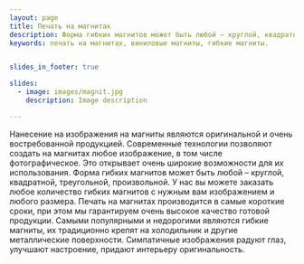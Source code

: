 ```yaml
---
layout: page
title: Печать на магнитах
description: Форма гибких магнитов может быть любой – круглой, квадратной, треугольной, произвольной. У нас вы можете заказать любое количество гибких магнитов с нужным вам изображением и любого размера.
keywords: печать на магнитах, виниловые магниты, гибкие магниты.


slides_in_footer: true

slides:
  - image: images/magnit.jpg
    description: Image description

---
```


 Нанесение на изображения на магниты  являются оригинальной и очень востребованной продукцией. Современные технологии позволяют создать на магнитах любое изображение, в том числе фотографическое. Это открывает очень широкие возможности для их использования.
 Форма гибких магнитов может быть любой – круглой, квадратной, треугольной, произвольной. У нас вы можете заказать любое количество гибких магнитов с нужным вам изображением и любого размера. Печать на магнитах производится в самые короткие сроки, при этом мы гарантируем очень высокое качество готовой продукции.
 Самыми популярными и недорогими являются гибкие магниты, их традиционно крепят на холодильник и другие металлические поверхности. Симпатичные изображения радуют глаз, улучшают настроение, придают интерьеру оригинальность.


